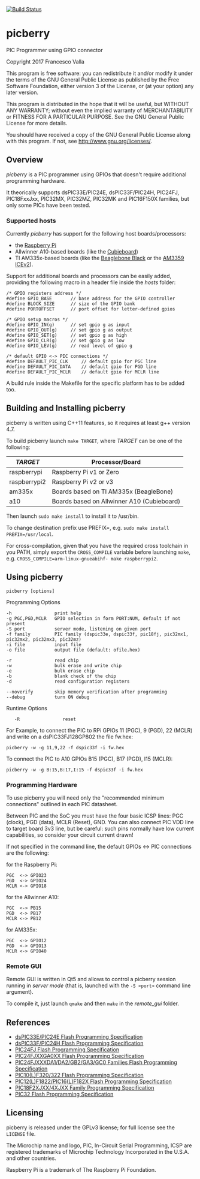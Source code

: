 [![Build Status](https://travis-ci.org/Rob-Orb/picberry.svg?branch=master)](https://travis-ci.org/Rob-Orb/picberry)

# picberry
PIC Programmer using GPIO connector

Copyright 2017 Francesco Valla

This program is free software: you can redistribute it and/or modify it under the terms of the GNU General Public License as published by the Free Software Foundation, either version 3 of the License, or (at your option) any later version.

This program is distributed in the hope that it will be useful, but WITHOUT ANY WARRANTY; without even the implied warranty of MERCHANTABILITY or FITNESS FOR A PARTICULAR PURPOSE.  See the GNU General Public License for more details.

You should have received a copy of the GNU General Public License along with this program.  If not, see <http://www.gnu.org/licenses/>.

## Overview

_picberry_ is a PIC programmer using GPIOs that doesn't require additional programming hardware.

It theorically supports dsPIC33E/PIC24E, dsPIC33F/PIC24H, PIC24FJ, PIC18FxxJxx, PIC32MX, PIC32MZ, PIC32MK and PIC16F150X families, but only some PICs have been tested.

### Supported hosts

 Currently _picberry_ has support for the following host boards/processors:

- the [Raspberry Pi](https://www.raspberrypi.org/)
- Allwinner A10-based boards (like the [Cubieboard](http://cubieboard.org/))
- TI AM335x-based boards (like the [Beaglebone Black](https://beagleboard.org/black) or the [AM3359 ICEv2](http://www.ti.com/tool/tmdsice3359)).

Support for additional boards and processors can be easily added, providing the following macro in a header file inside the _hosts_ folder:

	/* GPIO registers address */
	#define GPIO_BASE		// base address for the GPIO controller
	#define BLOCK_SIZE		// size of the GPIO bank
	#define PORTOFFSET		// port offset for letter-defined gpios

	/* GPIO setup macros */
	#define GPIO_IN(g)		// set gpio g as input
	#define GPIO_OUT(g)		// set gpio g as output
	#define GPIO_SET(g)		// set gpio g as high
	#define GPIO_CLR(g)		// set gpio g as low
	#define GPIO_LEV(g)		// read level of gpio g

	/* default GPIO <-> PIC connections */
	#define DEFAULT_PIC_CLK		// default gpio for PGC line
	#define DEFAULT_PIC_DATA	// default gpio for PGD line
	#define DEFAULT_PIC_MCLR	// default gpio for MCLR line

A build rule inside the Makefile for the specific platform has to be added too.

## Building and Installing picberry

picberry is written using C++11 features, so it requires at least g++ version 4.7.

To build picberry launch `make TARGET`, where _TARGET_ can be one of the following:

|   _TARGET_    | Processor/Board                            |
| ------------- | ------------------------------------------ |
| raspberrypi   | Raspberry Pi v1 or Zero                    |
| raspberrypi2  | Raspberry Pi v2 or v3                      |
| am335x        | Boards based on TI AM335x (BeagleBone)     |
| a10           | Boards based on Allwinner A10 (Cubieboard) |

Then launch `sudo make install` to install it to /usr/bin.

To change destination prefix use PREFIX=, e.g. `sudo make install PREFIX=/usr/local`.

For cross-compilation, given that you have the required cross toolchain in you PATH, simply export the `CROSS_COMPILE` variable before launching `make`, e.g. `CROSS_COMPILE=arm-linux-gnueabihf- make raspberrypi2`.

## Using picberry

	picberry [options]

Programming Options

	-h                print help
	-g PGC,PGD,MCLR   GPIO selection in form PORT:NUM, default if not present
	-S port			  server mode, listening on given port                
	-f family		  PIC family (dspic33e, dspic33f, pic18fj, pic32mx1, pic32mx2, pic32mx3, pic32mz)
	-i file           input file
	-o file           output file (default: ofile.hex)

	-r                read chip
	-w                bulk erase and write chip
	-e                bulk erase chip
	-b                blank check of the chip
	-d                read configuration registers

    --noverify        skip memory verification after programming
    --debug           turn ON debug

Runtime Options

       -R                reset

For Example, to connect the PIC to RPi GPIOs 11 (PGC), 9 (PGD), 22 (MCLR) and write on a dsPIC33FJ128GP802 the file fw.hex:

	picberry -w -g 11,9,22 -f dspic33f -i fw.hex

To connect the PIC to A10 GPIOs B15 (PGC), B17 (PGD), I15 (MCLR):

	picberry -w -g B:15,B:17,I:15 -f dspic33f -i fw.hex

### Programming Hardware

To use picberry you will need only the "recommended minimum connections" outlined in each PIC datasheet.

Between PIC and the SoC you must have the four basic ICSP lines: PGC (clock), PGD (data), MCLR (Reset), GND.
You can also connect PIC VDD line to target board 3v3 line, but be careful: such pins normally have low current capabilities, so consider your circuit current drawn!

If not specified in the command line, the default GPIOs <-> PIC connections are the following:

for the Raspberry Pi:

	PGC  <-> GPIO23
	PGD  <-> GPIO24
	MCLR <-> GPIO18

for the Allwinner A10:

	PGC  <-> PB15
	PGD  <-> PB17
	MCLR <-> PB12

for AM335x:

	PGC  <-> GPIO12
	PGD  <-> GPIO13
	MCLR <-> GPIO40


### Remote GUI

Remote GUI is written in Qt5 and allows to control a picberry session running in *server mode* (that is, launched with the  `-S <port>` command line argument).

To compile it, just launch `qmake` and then `make` in the *remote_gui* folder.

## References

- [dsPIC33E/PIC24E Flash Programming Specification](http://ww1.microchip.com/downloads/en/DeviceDoc/70619B.pdf)
- [dsPIC33F/PIC24H Flash Programming Specification](http://ww1.microchip.com/downloads/en/DeviceDoc/70152H.pdf)
- [PIC24FJ Flash Programming Specification](http://ww1.microchip.com/downloads/en/DeviceDoc/30010057d.pdf)
- [PIC24FJXXGA0XX Flash Programming Specification](http://ww1.microchip.com/downloads/en/DeviceDoc/39768d.pdf)
- [PIC24FJXXXDA1/DA2/GB2/GA3/GC0 Families Flash Programming Specification](http://ww1.microchip.com/downloads/en/DeviceDoc/39970e.pdf)
- [PIC10(L)F320/322 Flash Programming Specification](http://ww1.microchip.com/downloads/en/DeviceDoc/41572D.pdf)
- [PIC12(L)F1822/PIC16(L)F182X Flash Programming Specification](http://ww1.microchip.com/downloads/en/DeviceDoc/41390D.pdf)
- [PIC18F2XJXX/4XJXX Family Programming Specification](http://ww1.microchip.com/downloads/en/DeviceDoc/39687e.pdf)
- [PIC32 Flash Programming Specification](http://ww1.microchip.com/downloads/en/DeviceDoc/60001145S.pdf)

## Licensing

picberry is released under the GPLv3 license; for full license see the `LICENSE` file.

The Microchip name and logo, PIC, In-Circuit Serial Programming, ICSP are registered trademarks of Microchip Technology Incorporated in the U.S.A. and other countries.

Raspberry Pi is a trademark of The Raspberry Pi Foundation.
